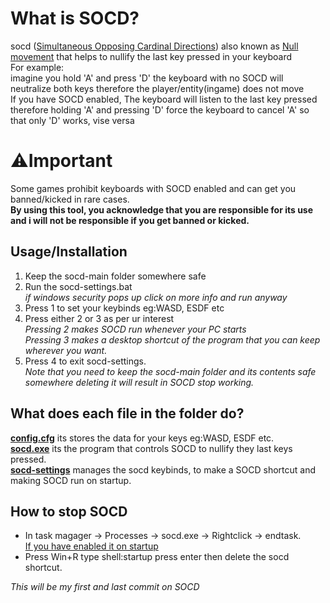 # What is SOCD?
socd (<ins>Simultaneous Opposing Cardinal Directions</ins>) also known as <ins>Null movement</ins> that helps to nullify the last key pressed in your keyboard<br>
For example:<br>
imagine you hold 'A' and press 'D' the keyboard with no SOCD will neutralize both keys therefore the player/entity(ingame) does not move<br>
If you have SOCD enabled, The keyboard will listen to the last key pressed therefore holding 'A' and pressing 'D' force the keyboard to cancel 'A' so that only 'D' works, vise versa<br>
# ⚠️Important
Some games prohibit keyboards with SOCD enabled and can get you banned/kicked in rare cases.<br>
<b>By using this tool, you acknowledge that you are responsible for its use and i will not be responsible if you get banned or kicked.</b><br>
## Usage/Installation
1. Keep the socd-main folder somewhere safe<br>
2. Run the socd-settings.bat<br>
<i>if windows security pops up click on more info and run anyway<br></i>
3. Press 1 to set your keybinds eg:WASD, ESDF etc<br>
4. Press either 2 or 3 as per ur interest<br>
<i>Pressing 2 makes SOCD run whenever your PC starts<br></i>
<i>Pressing 3 makes a desktop shortcut of the program that you can keep wherever you want.<br></i>
5. Press 4 to exit socd-settings.<br>
<i>Note that you need to keep the socd-main folder and its contents safe somewhere deleting it will result in SOCD stop working.</i>
## What does each file in the folder do?
<ins><b>config.cfg</b></ins> its stores the data for your keys eg:WASD, ESDF etc.<br>
<ins><b>socd.exe</b></ins> its the program that controls SOCD to nullify they last keys pressed.<br>
<ins><b>socd-settings</b></ins> manages the socd keybinds, to make a SOCD shortcut and making SOCD run on startup.<br>
## How to stop SOCD
* In task magager -> Processes -> socd.exe -> Rightclick -> endtask.<br>
<ins>If you have enabled it on startup</ins><br>
* Press Win+R type shell:startup press enter then delete the socd shortcut.<br>

<i>This will be my first and last commit on SOCD</i><br>
